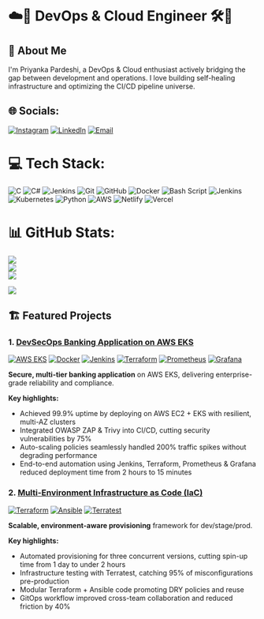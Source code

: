 
# ☁️🚀 DevOps & Cloud Engineer 🛠️🐧



## 🌟 About Me

I'm Priyanka Pardeshi, a DevOps & Cloud enthusiast actively bridging the gap between development and operations. I love building self-healing infrastructure and optimizing the CI/CD pipeline universe.


## 🌐 Socials:
[![Instagram](https://img.shields.io/badge/Instagram-%23E4405F.svg?logo=Instagram&logoColor=white)](https://www.instagram.com/priyanka_pardeshi543/)
[![LinkedIn](https://img.shields.io/badge/LinkedIn-%230077B5.svg?logo=linkedin&logoColor=white)](https://www.linkedin.com/in/priyanka-pardeshi07/)
[![Email](https://img.shields.io/badge/Email-D14836?logo=gmail&logoColor=white)](mailto:priyanka.p62003@gmail.com)


# 💻 Tech Stack:
![C](https://img.shields.io/badge/c-%2300599C.svg?style=for-the-badge&logo=c&logoColor=white) ![C#](https://img.shields.io/badge/c%23-%23239120.svg?style=for-the-badge&logo=csharp&logoColor=white) ![Jenkins](https://img.shields.io/badge/jenkins-%232C5263.svg?style=for-the-badge&logo=jenkins&logoColor=white) ![Git](https://img.shields.io/badge/git-%23F05033.svg?style=for-the-badge&logo=git&logoColor=white) ![GitHub](https://img.shields.io/badge/github-%23121011.svg?style=for-the-badge&logo=github&logoColor=white) ![Docker](https://img.shields.io/badge/docker-%230db7ed.svg?style=for-the-badge&logo=docker&logoColor=white) ![Bash Script](https://img.shields.io/badge/bash_script-%23121011.svg?style=for-the-badge&logo=gnu-bash&logoColor=white) ![Jenkins](https://img.shields.io/badge/jenkins-%232C5263.svg?style=for-the-badge&logo=jenkins&logoColor=white) ![Kubernetes](https://img.shields.io/badge/kubernetes-%23326ce5.svg?style=for-the-badge&logo=kubernetes&logoColor=white) ![Python](https://img.shields.io/badge/python-3670A0?style=for-the-badge&logo=python&logoColor=ffdd54) ![AWS](https://img.shields.io/badge/AWS-%23FF9900.svg?style=for-the-badge&logo=amazon-aws&logoColor=white) ![Netlify](https://img.shields.io/badge/netlify-%23000000.svg?style=for-the-badge&logo=netlify&logoColor=#00C7B7) ![Vercel](https://img.shields.io/badge/vercel-%23000000.svg?style=for-the-badge&logo=vercel&logoColor=white)
# 📊 GitHub Stats:
![](https://github-readme-stats.vercel.app/api?username=AmanSharma39&theme=dark&hide_border=false&include_all_commits=false&count_private=false)<br/>
![](https://nirzak-streak-stats.vercel.app/?user=AmanSharma39&theme=dark&hide_border=false)<br/>
![](https://github-readme-stats.vercel.app/api/top-langs/?username=AmanSharma39&theme=dark&hide_border=false&include_all_commits=false&count_private=false&layout=compact)


[![](https://visitcount.itsvg.in/api?id=AmanSharma39&icon=0&color=0)](https://visitcount.itsvg.in)



## 🏗️ Featured Projects

### 1. [DevSecOps Banking Application on AWS EKS](https://github.com/AmanSharma39/Bank-App.git)
[![AWS EKS](https://img.shields.io/badge/AWS_EKS-4F6DB8?style=flat&logo=amazonaws&logoColor=white)](https://aws.amazon.com/eks/)  [![Docker](https://img.shields.io/badge/Docker-2496ED?style=flat&logo=docker&logoColor=white)](https://docker.com)  [![Jenkins](https://img.shields.io/badge/Jenkins-D24939?style=flat&logo=jenkins&logoColor=white)](https://jenkins.io)  [![Terraform](https://img.shields.io/badge/Terraform-7B42BC?style=flat&logo=terraform&logoColor=white)](https://terraform.io)  [![Prometheus](https://img.shields.io/badge/Prometheus-E6522C?style=flat&logo=prometheus&logoColor=white)](https://prometheus.io)  [![Grafana](https://img.shields.io/badge/Grafana-F46800?style=flat&logo=grafana&logoColor=white)](https://grafana.com)

**Secure, multi-tier banking application** on AWS EKS, delivering enterprise-grade reliability and compliance.

**Key highlights:**
- Achieved 99.9% uptime by deploying on AWS EC2 + EKS with resilient, multi-AZ clusters  
- Integrated OWASP ZAP & Trivy into CI/CD, cutting security vulnerabilities by 75%  
- Auto-scaling policies seamlessly handled 200% traffic spikes without degrading performance  
- End-to-end automation using Jenkins, Terraform, Prometheus & Grafana reduced deployment time from 2 hours to 15 minutes  


### 2. [Multi-Environment Infrastructure as Code (IaC)](https://github.com/AmanSharma39/terra-infra-tws.git)
[![Terraform](https://img.shields.io/badge/Terraform-7B42BC?style=flat&logo=terraform&logoColor=white)](https://terraform.io)  [![Ansible](https://img.shields.io/badge/Ansible-EE0000?style=flat&logo=ansible&logoColor=white)](https://ansible.com)  [![Terratest](https://img.shields.io/badge/Terratest-000000?style=flat&logo=golang&logoColor=white)](https://terratest.gruntwork.io)

**Scalable, environment-aware provisioning** framework for dev/stage/prod.

**Key highlights:**
- Automated provisioning for three concurrent versions, cutting spin-up time from 1 day to under 2 hours  
- Infrastructure testing with Terratest, catching 95% of misconfigurations pre-production  
- Modular Terraform + Ansible code promoting DRY policies and reuse  
- GitOps workflow improved cross-team collaboration and reduced friction by 40%  


<!-- Proudly created with GPRM ( https://gprm.itsvg.in ) -->
